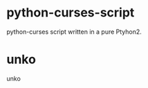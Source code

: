 python-curses-script
====================

python-curses script written in a pure Ptyhon2.

unko
====================
unko
